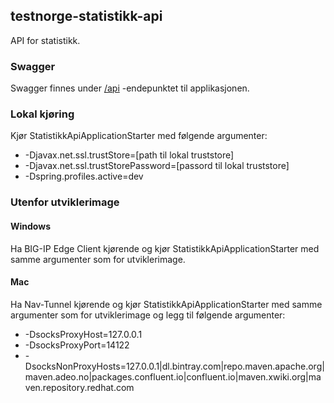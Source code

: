 ## testnorge-statistikk-api
API for statistikk.

### Swagger
Swagger finnes under [/api](https://testnorge-statistikk-api.nais.preprod.local) -endepunktet til applikasjonen.

### Lokal kjøring
Kjør StatistikkApiApplicationStarter med følgende argumenter:
 - -Djavax.net.ssl.trustStore=[path til lokal truststore]
 - -Djavax.net.ssl.trustStorePassword=[passord til lokal truststore]
 - -Dspring.profiles.active=dev
 
### Utenfor utviklerimage

#### Windows
Ha BIG-IP Edge Client kjørende og kjør StatistikkApiApplicationStarter med samme argumenter som for utviklerimage.
    
#### Mac
Ha Nav-Tunnel kjørende og kjør StatistikkApiApplicationStarter med samme argumenter som for utviklerimage og legg til følgende argumenter:
- -DsocksProxyHost=127.0.0.1
- -DsocksProxyPort=14122
- -DsocksNonProxyHosts=127.0.0.1|dl.bintray.com|repo.maven.apache.org|maven.adeo.no|packages.confluent.io|confluent.io|maven.xwiki.org|maven.repository.redhat.com
    